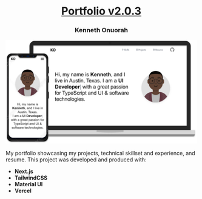 <h1 align="center"><a href="https://kennethonuorah.vercel.app">Portfolio v2.0.3</a></h1>
<h3 align="center">Kenneth Onuorah</h3>
<p align="center">
  <img src="images/cross_platform.svg" width="700">
</p>
<p>My portfolio showcasing my projects, technical skillset and experience, and resume. This project was developed and produced with:</p>
<ul>
  <li><strong>Next.js</strong></li>
  <li><strong>TailwindCSS</strong></li>
  <li><strong>Material UI</strong></li>
  <li><strong>Vercel</strong></li>
</ul>